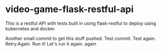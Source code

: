 # video-game-flask-restful-api
This is a restful API with tests built in using flask-restful to deploy using kubernetes and docker. 

Another small commit to get this stuff pushed.  Test commit. Test again. Retry.Again. Run it! Let's run it again. again